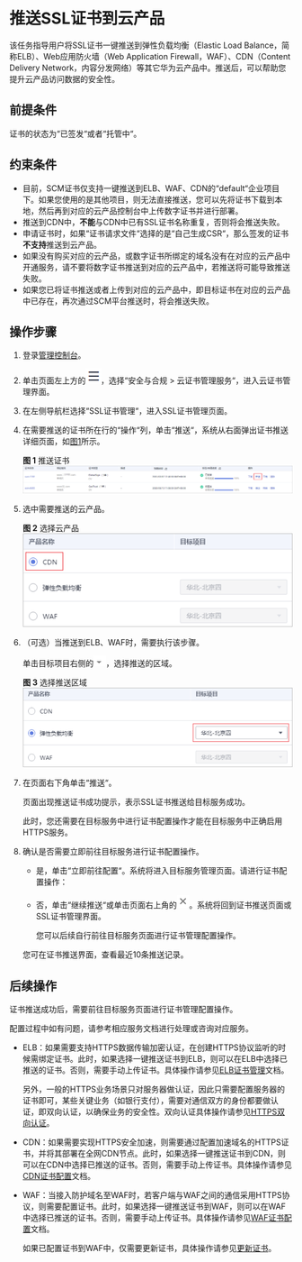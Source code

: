 # 推送SSL证书到云产品<a name="ZH-CN_TOPIC_0000001216146277"></a>

该任务指导用户将SSL证书一键推送到弹性负载均衡（Elastic Load Balance，简称ELB）、Web应用防火墙（Web Application Firewall，WAF）、CDN（Content Delivery Network，内容分发网络）等其它华为云产品中。推送后，可以帮助您提升云产品访问数据的安全性。

## 前提条件<a name="zh-cn_topic_0000001170218850_zh-cn_topic_0000001124217559_zh-cn_topic_0114377953_section1739311381191"></a>

证书的状态为“已签发“或者“托管中“。

## 约束条件<a name="zh-cn_topic_0000001170218850_zh-cn_topic_0000001124217559_zh-cn_topic_0114377953_section355383102413"></a>

-   目前，SCM证书仅支持一键推送到ELB、WAF、CDN的“default“企业项目下。如果您使用的是其他项目，则无法直接推送，您可以先将证书下载到本地，然后再到对应的云产品控制台中上传数字证书并进行部署。
-   推送到CDN中，**不能**与CDN中已有SSL证书名称重复，否则将会推送失败。
-   申请证书时，如果“证书请求文件“选择的是“自己生成CSR“，那么签发的证书**不支持**推送到云产品。
-   如果没有购买对应的云产品，或数字证书所绑定的域名没有在对应的云产品中开通服务，请不要将数字证书推送到对应的云产品中，若推送将可能导致推送失败。
-   如果您已将证书推送或者上传到对应的云产品中，即目标证书在对应的云产品中已存在，再次通过SCM平台推送时，将会推送失败。

## 操作步骤<a name="zh-cn_topic_0000001170218850_zh-cn_topic_0000001124217559_zh-cn_topic_0114377953_section1552494812222"></a>

1.  登录[管理控制台](https://console.huaweicloud.com/)。
2.  单击页面左上方的![](figures/icon-servicelist.png)，选择“安全与合规  \>  云证书管理服务“，进入云证书管理界面。
3.  在左侧导航栏选择“SSL证书管理“，进入SSL证书管理页面。
4.  在需要推送的证书所在行的“操作“列，单击“推送“，系统从右面弹出证书推送详细页面，如[图1](#zh-cn_topic_0000001170218850_zh-cn_topic_0000001124217559_zh-cn_topic_0114377953_fig4429445388)所示。

    **图 1**  推送证书<a name="zh-cn_topic_0000001170218850_zh-cn_topic_0000001124217559_zh-cn_topic_0114377953_fig4429445388"></a>  
    ![](figures/推送证书.png "推送证书")

5.  选中需要推送的云产品。

    **图 2**  选择云产品<a name="zh-cn_topic_0000001170218850_zh-cn_topic_0000001124217559_zh-cn_topic_0114377953_fig1452410546352"></a>  
    ![](figures/选择云产品.png "选择云产品")

6.  （可选）当推送到ELB、WAF时，需要执行该步骤。

    单击目标项目右侧的![](figures/icon-dropdown-inpush.png)，选择推送的区域。

    **图 3**  选择推送区域<a name="zh-cn_topic_0000001170218850_zh-cn_topic_0000001124217559_zh-cn_topic_0114377953_fig1313554117347"></a>  
    ![](figures/选择推送区域.png "选择推送区域")

7.  在页面右下角单击“推送“。

    页面出现推送证书成功提示，表示SSL证书推送给目标服务成功。

    此时，您还需要在目标服务中进行证书配置操作才能在目标服务中正确启用HTTPS服务。

8.  确认是否需要立即前往目标服务进行证书配置操作。

    -   是，单击“立即前往配置“。系统将进入目标服务管理页面。请进行证书配置操作：
    -   否，单击“继续推送“或单击页面右上角的![](figures/关闭.png)。系统将回到证书推送页面或SSL证书管理界面。

        您可以后续自行前往目标服务页面进行证书管理配置操作。

    您可在证书推送界面，查看最近10条推送记录。


## 后续操作<a name="zh-cn_topic_0000001170218850_zh-cn_topic_0000001124217559_zh-cn_topic_0114377953_section0440121112264"></a>

证书推送成功后，需要前往目标服务页面进行证书管理配置操作。

配置过程中如有问题，请参考相应服务文档进行处理或咨询对应服务。

-   ELB：如果需要支持HTTPS数据传输加密认证，在创建HTTPS协议监听的时候需绑定证书。此时，如果选择一键推送证书到ELB，则可以在ELB中选择已推送的证书。否则，需要手动上传证书。具体操作请参见[ELB证书管理](https://support.huaweicloud.com/usermanual-elb/zh_cn_elb_03_0005.html)文档。

    另外，一般的HTTPS业务场景只对服务器做认证，因此只需要配置服务器的证书即可，某些关键业务（如银行支付），需要对通信双方的身份都要做认证，即双向认证，以确保业务的安全性。双向认证具体操作请参见[HTTPS双向认证](https://support.huaweicloud.com/usermanual-elb/zh_cn_elb_03_0006.html)。

-   CDN：如果需要实现HTTPS安全加速，则需要通过配置加速域名的HTTPS证书，并将其部署在全网CDN节点。此时，如果选择一键推送证书到CDN，则可以在CDN中选择已推送的证书。否则，需要手动上传证书。具体操作请参见[CDN证书配置](https://support.huaweicloud.com/usermanual-cdn/zh-cn_topic_0064907771.html)文档。
-   WAF：当接入防护域名至WAF时，若客户端与WAF之间的通信采用HTTPS协议，则需要配置证书。此时，如果选择一键推送证书到WAF，则可以在WAF中选择已推送的证书。否则，需要手动上传证书。具体操作请参见[WAF证书配置](https://support.huaweicloud.com/usermanual-waf/waf_01_0002.html)文档。

    如果已配置证书到WAF中，仅需要更新证书，具体操作请参见[更新证书](https://support.huaweicloud.com/usermanual-waf/waf_01_0078.html)。


